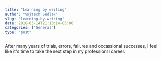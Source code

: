 ```yaml
---
title: "Learning by writing"
author: "Vojtech Sedlak"
slug: "learning-by-writing"
date: 2018-03-14T21:13:14-05:00
categories: ["General"]
type: "post"
---
```



After many years of trials, errors, failures and occassional successes, I feel like it's time to take the next step in my professional career.
